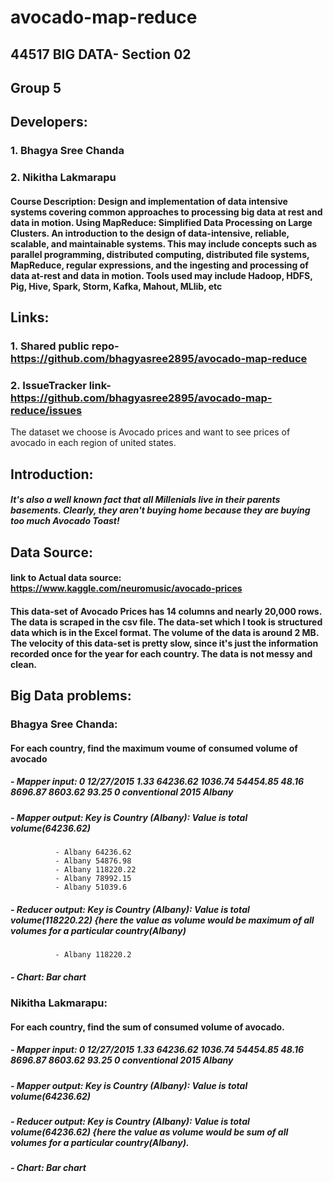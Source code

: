 # avocado-map-reduce
## 44517 BIG DATA- Section 02
## Group 5
## Developers: 
### 1. Bhagya Sree Chanda
### 2. Nikitha Lakmarapu
#### Course Description: Design and implementation of data intensive systems covering common approaches to processing big data at rest and data in motion. Using MapReduce: Simplified Data Processing on Large Clusters. An introduction to the design of data-intensive, reliable, scalable, and maintainable systems. This may include concepts such as parallel programming, distributed computing, distributed file systems, MapReduce, regular expressions, and the ingesting and processing of data at-rest and data in motion. Tools used may include Hadoop, HDFS, Pig, Hive, Spark, Storm, Kafka, Mahout, MLlib, etc

## Links:
### 1. Shared public repo- https://github.com/bhagyasree2895/avocado-map-reduce
### 2. IssueTracker link- https://github.com/bhagyasree2895/avocado-map-reduce/issues
The dataset we choose is Avocado prices and want to see prices of avocado in each region of united states.

## Introduction: 
##### It's also a well known fact that all Millenials live in their parents basements. Clearly, they aren't buying home because they are buying too much Avocado Toast!

## Data Source:
#### link to Actual data source: https://www.kaggle.com/neuromusic/avocado-prices
#### This data-set of Avocado Prices has 14 columns and nearly 20,000 rows. The data is scraped in the csv file. The data-set which I took is structured data which is in the Excel format. The volume of the data is around 2 MB. The velocity of this data-set is pretty slow, since it's just the information recorded once for the year for each country. The data is not messy and  clean.

## Big Data problems:

### Bhagya Sree Chanda:
#### For each country, find the maximum voume of consumed volume of avocado
##### - Mapper input: 0	12/27/2015	1.33	64236.62	1036.74	54454.85	48.16	8696.87	8603.62	93.25	0	conventional	2015	Albany
##### - Mapper output: Key is Country (Albany): Value is total volume(64236.62)
              - Albany 64236.62
              - Albany 54876.98
              - Albany 118220.22
              - Albany 78992.15
              - Albany 51039.6
##### - Reducer output: Key is Country (Albany): Value is total volume(118220.22) {here the value as volume would be maximum of all volumes for a particular country(Albany)
              - Albany 118220.2
##### - Chart: Bar chart

### Nikitha Lakmarapu:
#### For each country, find the sum of consumed volume of avocado.
##### - Mapper input: 0	12/27/2015	1.33	64236.62	1036.74	54454.85	48.16	8696.87	8603.62	93.25	0	conventional	2015	Albany
##### - Mapper output: Key is Country (Albany): Value is total volume(64236.62)
##### - Reducer output: Key is Country (Albany): Value is total volume(64236.62) {here the value as volume would be sum of all volumes for a particular country(Albany).
##### - Chart: Bar chart

